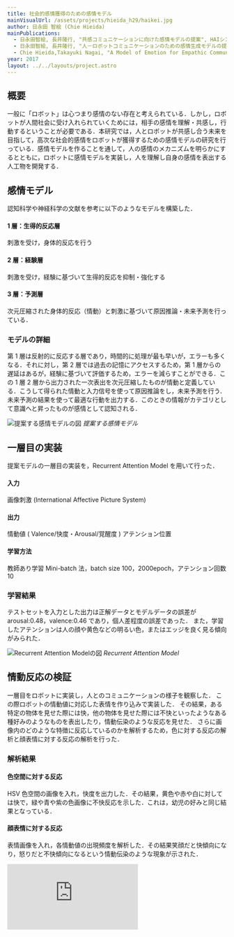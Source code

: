 ```yaml
---
title: 社会的感情獲得のための感情モデル
mainVisualUrl: /assets/projects/hieida_h29/haikei.jpg
author: 日永田 智絵 (Chie Hieida)
mainPublications:
  - 日永田智絵, 長井隆行, "共感コミュニケーションに向けた感情モデルの提案", HAIシンポジウム2016, P-10, 2016.12.03 HAI-2016 Impressive Poster Award
  - 日永田智絵, 長井隆行, "人－ロボットコミュニケーションのための感情生成モデルの提案", 3D2-OS-37b-1, 第31回人工知能学会全国大会, 2017.05
  - Chie Hieida,Takayuki Nagai, "A Model of Emotion for Empathic Communication", The 12th ACM/IEEE International Conference on Human-Robot Interaction (HRI2017), pp.133-134, March 6-9, 2017
year: 2017
layout: ../../layouts/project.astro
---
```


## 概要

一般に「ロボット」は心つまり感情のない存在と考えられている．しかし，ロボットが人間社会に受け入れられていくためには，相手の感情を理解・共感し，行動するということが必要である．本研究では，人とロボットが共感し合う未来を目指して，高次な社会的感情をロボットが獲得するための感情モデルの研究を行っている．感情モデルを作ることを通して，人の感情のメカニズムを明らかにするとともに，ロボットに感情モデルを実装し，人を理解し自身の感情を表出する人工物を開発する．

## 感情モデル

認知科学や神経科学の文献を参考に以下のようなモデルを構築した．

#### 1 層：生得的反応層

刺激を受け，身体的反応を行う

#### 2 層：経験層

刺激を受け，経験に基づいて生得的反応を抑制・強化する

#### 3 層：予測層

次元圧縮された身体的反応（情動）と刺激に基づいて原因推論・未来予測を行っている．

### モデルの詳細

第 1 層は反射的に反応する層であり，時間的に処理が最も早いが，エラーも多くなる．それに対し，第 2 層では過去の記憶にアクセスするため，第 1 層からの遅延はあるが，経験に基づいて評価するため，エラーを減らすことができる．この 1 層 2 層から出力された一次表出を次元圧縮したものが情動と定義している．こうして得られた情動と入力信号を使って原因推論をし，未来予測を行う．未来予測の結果を使って最適な行動を出力する．このときの情報がカテゴリとして意識へと昇ったものが感情として認知される．

![提案する感情モデルの図](/assets/projects/hieida_h29/model_web_en2.png)
_提案する感情モデル_

## 一層目の実装

提案モデルの一層目の実装を，Recurrent Attention Model を用いて行った．

#### 入力

画像刺激 (International Affective Picture System)

#### 出力

情動値 ( Valence/快度・Arousal/覚醒度 )
アテンション位置

#### 学習方法

教師あり学習
Mini-batch 法，batch size 100，2000epoch，アテンション回数 10

### 学習結果

テストセットを入力とした出力は正解データとモデルデータの誤差が arousal:0.48，valence:0.46 であり，個人差程度の誤差であった． また，学習したアテンションは人の顔や黄色などの明るい色，またはエッジを良く見る傾向がみられた．

![Recurrent Attention Modelの図](/assets/projects/hieida_h29/RAM.png)
_Recurrent Attention Model_

## 情動反応の検証

一層目をロボットに実装し，人とのコミュニケーションの様子を観察した．
この際ロボットの情動値に対応した表情を作り込みで実装した．
その結果，ある特定の物体を見せた際には快，他の物体を見せた際には不快といったようなある種好みのようなものを表出したり，情動伝染のような反応を見せた．
さらに画像内のどのような特徴に反応しているのかを解析するため，色に対する反応の解析と顔表情に対する反応の解析を行った．

### 解析結果

#### 色空間に対する反応

HSV 色空間の画像を入れ，快度を出力した．その結果，黄色や赤や白に対しては快で，緑や青や紫の色画像に不快反応を示した．これは，幼児の好みと同じ結果となっている．

#### 顔表情に対する反応

表情画像を入れ，各情動値の出現頻度を解析した．その結果笑顔だと快傾向になり，怒りだと不快傾向になるという情動伝染のような現象が示された．

<iframe src="https://www.youtube.com/embed/rW_GwwUDHJc" title="YouTube video player" frameborder="0" allow="accelerometer; autoplay; clipboard-write; encrypted-media; gyroscope; picture-in-picture" allowfullscreen></iframe>
